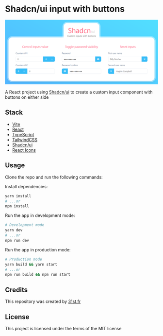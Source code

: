 # Shadcn/ui input with buttons

![Preview](public/31st_shadcn_input_with_buttons.png)

A React project using [Shadcn/ui](https://ui.shadcn.com/) to create a custom input component with buttons on either side

## Stack

- [Vite](https://vite.dev/)
- [React](https://reactjs.org/)
- [TypeScript](https://www.typescriptlang.org/)
- [TailwindCSS](https://tailwindcss.com/)
- [Shadcn/ui](https://ui.shadcn.com/)
- [React Icons](https://react-icons.github.io/react-icons/)

## Usage

Clone the repo and run the following commands:

Install dependencies:

```bash
yarn install
# ...or
npm install
```

Run the app in development mode:

```bash
# Development mode
yarn dev
# ...or
npm run dev
```

Run the app in production mode:

```bash
# Production mode
yarn build && yarn start
# ...or
npm run build && npm run start
```

## Credits

This repository was created by [31st.fr](https://31st.fr)

## License

This project is licensed under the terms of the MIT license
